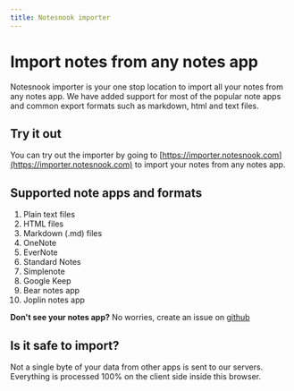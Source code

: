 ```yaml
---
title: Notesnook importer
---
```


# Import notes from any notes app

Notesnook importer is your one stop location to import all your notes from any notes app. We have added support for most of the popular note apps and common export formats such as markdown, html and text files.

## Try it out

You can try out the importer by going to [https://importer.notesnook.com](https://importer.notesnook.com) to import your notes from any notes app.

## Supported note apps and formats

1. Plain text files
2. HTML files
3. Markdown (.md) files
4. OneNote
5. EverNote
6. Standard Notes
7. Simplenote
8. Google Keep
9. Bear notes app
10. Joplin notes app

**Don't see your notes app?** No worries, create an issue on [github](https://github.com/streetwriters/notesnook/issues)

## Is it safe to import?

Not a single byte of your data from other apps is sent to our servers. Everything is processed 100% on the client side inside this browser.
